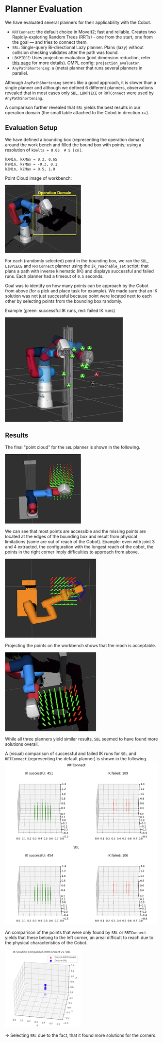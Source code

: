 # Planner Evaluation


We have evaluated several planners for their applicability with the Cobot.

* `RRTConnect`: the default choice in MoveIt2; fast and reliable. Creates two Rapidly-exploring Random Trees (RRTs) - one from the start, one from the goal — and tries to connect them.
* `SBL`: Single-query Bi-directional Lazy planner. Plans (lazy) without collision checking validates after the path was found.
* `LBKPIECE`: Uses projection evaluation (joint dimension reduction, refer [this page](https://ompl.kavrakilab.org/projections.html) for more details). OMPL config: `projection_evaluator`.
* `AnyPathShortening`: a (meta) planner that runs several planners in parallel.



Although `AnyPathShortening` seems like a good approach, it is slower than a single planner and although we defined 6 different planners, observations revealed that in most cases only `SBL`, `LBKPIECE` or `RRTConnect` were used by `AnyPathShortening`.


A comparison further revealed that `SBL` yields the best results in our operation domain (the small table attached to the Cobot in direction x+).

## Evaluation Setup
We have defined a bounding box (representing the operation domain) around the work bench and filled the bound box with points; using a resolution of `kDelta = 0.05  # 5 [cm]`.
```
kXMin, kXMax = 0.3, 0.65
kYMin, kYMax = -0.3, 0.1
kZMin, kZMax = 0.5, 1.0
```
Point Cloud image of workbench:

![operation_domain](img/operation_domain.png)


For each (randomly selected) point in the bounding box, we ran the  `SBL`, `LIBPIECE` and `RRTConnect` planner using the `ik_reachable_set` script; that plans a path with inverse kinematic (IK) and displays successful and failed runs.
Each planner had a timeout of `0.5` seconds. 

Goal was to identify on how many points can be approach by the Cobot from above (for a pick and place task for example). We made sure that an IK solution was not just successful because point were located next to each other by selecting points from the bounding box randomly.

Example (green: successful IK runs, red: failed IK runs)

![search_footballs](img/search_footballs.gif)


## Results

The final "point cloud" for the `SBL` planner is shown in the following.

![ik_point_cloud](img/ik_point_cloud.png)


We can see that most points are accessible and the missing points are located at the edges of the bounding box and result from physical limitations (some are out of reach of the Cobot). Example: even with joint 3 and 4 extracted, the configuration with the longest reach of the cobot, the points in the right corner imply difficulties to approach from above.


![ik_point_cloud_reach](img/ik_point_cloud_reach.png)

Projecting the points on the workbench shows that the reach is acceptable.

![ik_point_cloud_workbench](img/ik_point_cloud_workbench.png)


While all three planners yield similar results, `SBL` seemed to have found more solutions overall.

A (visual) comparison of successful and failed IK runs for `SBL` and `RRTConnect` (representing the default planner) is shown in the following.
![rrtconnect_vs_sbl](img/rrtconnect_vs_sbl.png)


An comparison of the points that were only found by `SBL` or `RRTConnect` yields that these belong to the left corner, an areal difficult to reach due to the physical characteristics of the Cobot.

![missing_points_ik](img/missing_points_ik.png)

=> Selecting `SBL` due to the fact, that it found more solutions for the corners.